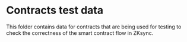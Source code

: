 # Contracts test data

This folder contains data for contracts that are being used for testing to check the correctness of the smart contract
flow in ZKsync.
